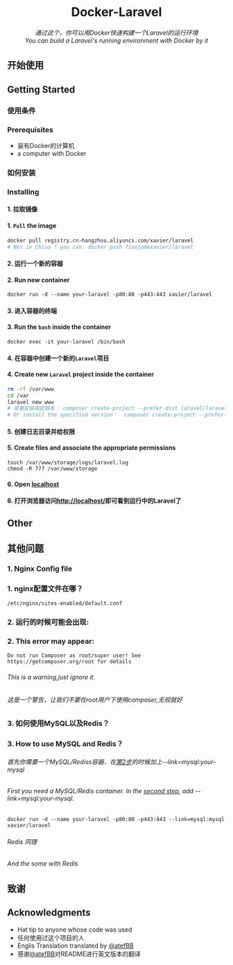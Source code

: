 <h1 align="center">Docker-Laravel</h1>
<h6 align="center">通过这个，你可以用Docker快速构建一个Laravel的运行环境<br />You can build a Laravel's running environment with Docker by it</h6>

## 开始使用
## Getting Started

### 使用条件
### Prerequisites

* 装有Docker的计算机
* a computer with Docker

### 如何安装
### Installing

#### 1. 拉取镜像
#### 1. `Pull` the image
```bash
docker pull registry.cn-hangzhou.aliyuncs.com/xavier/laravel
# Not in China ? you can: docker push finejadexavier/laravel
```

#### <span id="step2Chn">2. 运行一个新的容器</span>
#### <span id="step2Eng">2. Run new container</span>

    docker run -d --name your-laravel -p80:80 -p443:443 xavier/laravel
    
#### 3. 进入容器的终端    
#### 3. Run the `bash` inside the container

    docker exec -it your-laravel /bin/bash
    
#### 4. 在容器中创建一个新的`Laravel`项目   
#### 4. Create new `Laravel` project inside the container

```bash
rm -rf /var/www  
cd /var 
laravel new www
# 或者安装指定版本： composer create-project --prefer-dist laravel/laravel blog "5.5.*"
# Or install the specified version：  composer create-project --prefer-dist laravel/laravel blog "5.5.*"
```

#### 5. 创建日志目录并给权限
#### 5. Create files and associate the appropriate permissions
```
touch /var/www/storage/logs/laravel.log
chmod -R 777 /var/www/storage
```
    
    
#### 6. Open [localhost](http://localhost/)
#### 6. 打开浏览器访问[http://localhost/](http://localhost/ "Laravel")即可看到运行中的Laravel了

## Other
## 其他问题

### 1. Nginx Config file
### 1. nginx配置文件在哪？

    /etc/nginx/sites-enabled/default.conf
    
### 2. 运行的时候可能会出现:
### 2. This error may appear:

    Do not run Composer as root/super user! See https://getcomposer.org/root for details

###### This is a warning,just ignore it.
###### 这是一个警告，让我们不要在root用户下使用composer,无视就好

### 3. 如何使用MySQL以及Redis？
### 3. How to use MySQL and Redis？

###### 首先你需要一个MySQL/Rediss容器，在[第2步](#step2Chn)的时候加上--link=mysql:your-mysql
###### First you need a MySQL/Redis container. In the [second step](#step2Eng), add --link=mysql:your-mysql.

    docker run -d --name your-laravel -p80:80 -p443:443 --link=mysql:mysql xavier/laravel
 
###### Redis 同理
###### And the some with Redis

## 致谢
## Acknowledgments

* Hat tip to anyone whose code was used
* 任何使用过这个项目的人
* Englis Translation translated by [@atefBB](https://github.com/atefBB)
* 感谢[@atefBB](https://github.com/atefBB)对README进行英文版本的翻译

